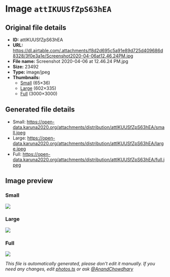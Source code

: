 # Image `attIKUUSfZpS63hEA`

## Original file details

- **ID:** attIKUUSfZpS63hEA
- **URL:** https://dl.airtable.com/.attachments/f8d2d695c5a91e89d725d409686d8328/3f0e3a1e/Screenshot2020-04-06at12.46.24PM.jpg
- **File name:** Screenshot 2020-04-06 at 12.46.24 PM.jpg
- **Size:** 23492
- **Type:** image/jpeg
- **Thumbnails:**
  - [Small](https://dl.airtable.com/.attachmentThumbnails/a95ac8c23ac80b1dd3fb7e5685545671/fe2f5851) (65×36)
  - [Large](https://dl.airtable.com/.attachmentThumbnails/9a345e54d3e14dfb2a13655aef10e4a9/79e4af85) (602×335)
  - [Full](https://dl.airtable.com/.attachmentThumbnails/b0c8bf4655b39579ed2505f77b49dc08/b68c6c18) (3000×3000)

## Generated file details

- Small: https://open-data.karuna2020.org/attachments/distribution/attIKUUSfZpS63hEA/small.jpeg
- Large: https://open-data.karuna2020.org/attachments/distribution/attIKUUSfZpS63hEA/large.jpeg
- Full: https://open-data.karuna2020.org/attachments/distribution/attIKUUSfZpS63hEA/full.jpeg

## Image preview

### Small

![](https://open-data.karuna2020.org/attachments/distribution/attIKUUSfZpS63hEA/small.jpeg)

### Large

![](https://open-data.karuna2020.org/attachments/distribution/attIKUUSfZpS63hEA/large.jpeg)

### Full

![](https://open-data.karuna2020.org/attachments/distribution/attIKUUSfZpS63hEA/full.jpeg)

_This file is automatically generated, please don't edit it manually. If you need any changes, edit [photos.ts](/photos.ts) or ask [@AnandChowdhary](https://github.com/AnandChowdhary)_

